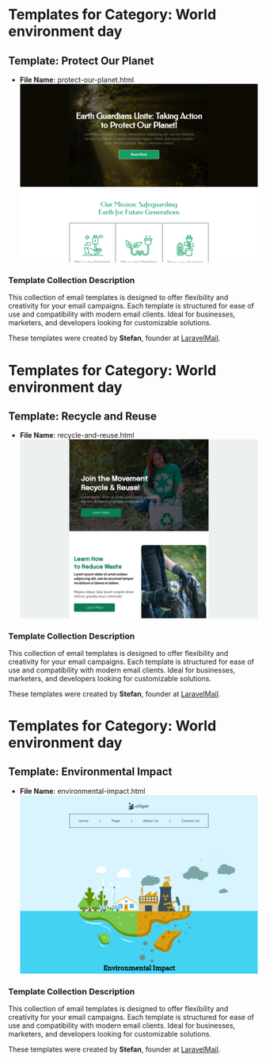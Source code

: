 # Templates for Category: World environment day

## Template: Protect Our Planet
- **File Name**: protect-our-planet.html
![Thumbnail for Protect Our Planet](./protect-our-planet.png)

### Template Collection Description
This collection of email templates is designed to offer flexibility and creativity for your email campaigns. Each template is structured for ease of use and compatibility with modern email clients. Ideal for businesses, marketers, and developers looking for customizable solutions.

These templates were created by **Stefan**, founder at [LaravelMail](https://laravelmail.com).

# Templates for Category: World environment day

## Template: Recycle and Reuse
- **File Name**: recycle-and-reuse.html
![Thumbnail for Recycle and Reuse](./recycle-and-reuse.png)

### Template Collection Description
This collection of email templates is designed to offer flexibility and creativity for your email campaigns. Each template is structured for ease of use and compatibility with modern email clients. Ideal for businesses, marketers, and developers looking for customizable solutions.

These templates were created by **Stefan**, founder at [LaravelMail](https://laravelmail.com).

# Templates for Category: World environment day

## Template: Environmental Impact
- **File Name**: environmental-impact.html
![Thumbnail for Environmental Impact](./environmental-impact.png)

### Template Collection Description
This collection of email templates is designed to offer flexibility and creativity for your email campaigns. Each template is structured for ease of use and compatibility with modern email clients. Ideal for businesses, marketers, and developers looking for customizable solutions.

These templates were created by **Stefan**, founder at [LaravelMail](https://laravelmail.com).

